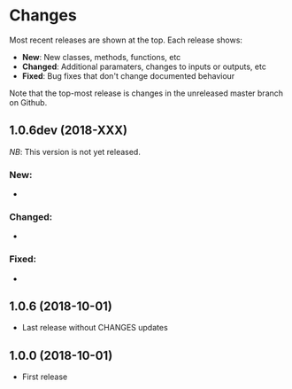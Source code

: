 # Changes

Most recent releases are shown at the top. Each release shows:

- **New**: New classes, methods, functions, etc
- **Changed**: Additional paramaters, changes to inputs or outputs, etc
- **Fixed**: Bug fixes that don't change documented behaviour

Note that the top-most release is changes in the unreleased master branch on Github.
<!-- template
## 1.0.7dev (2018-XXX)

*NB*: This version is not yet released.

### New:

- New class `ImagePoints` for targets that are a set of point coordinates.

### Changed:

- `ImageBBox` is now a subclass of `ImagePoints`.

### Fixed:

-
-->

## 1.0.6dev (2018-XXX)

*NB*: This version is not yet released.

### New:

-

### Changed:

-

### Fixed:

-

## 1.0.6 (2018-10-01)

- Last release without CHANGES updates

## 1.0.0 (2018-10-01)

- First release

